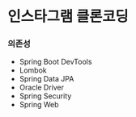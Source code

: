 # 인스타그램 클론코딩

### 의존성
* Spring Boot DevTools
* Lombok
* Spring Data JPA
* Oracle Driver
* Spring Security
* Spring Web


